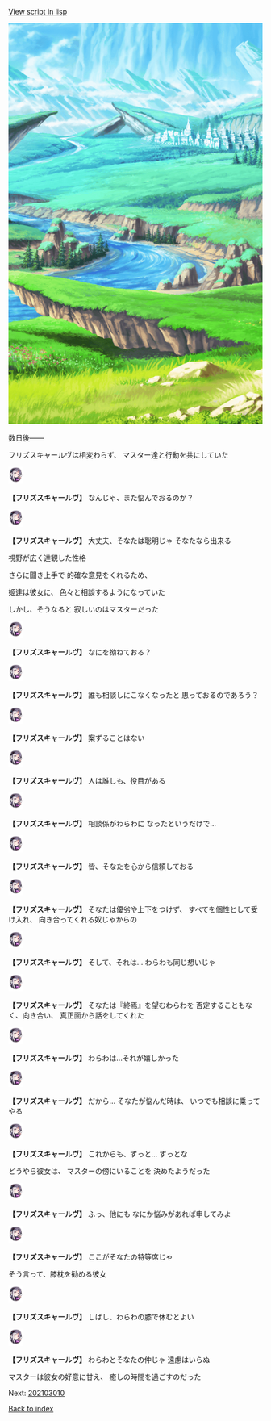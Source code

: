 [View script in lisp](../scripts/200041213.txt)

![plain.png](../images/backgrounds/plain.png)

数日後――

フリズスキャールヴは相変わらず、
マスター達と行動を共にしていた

<img src="../images/units/52000411.png" alt="52000411.png" height="34"/>

**【フリズスキャールヴ】**
なんじゃ、また悩んでおるのか？

<img src="../images/units/52000411.png" alt="52000411.png" height="34"/>

**【フリズスキャールヴ】**
大丈夫、そなたは聡明じゃ
そなたなら出来る

視野が広く達観した性格

さらに聞き上手で
的確な意見をくれるため、

姫達は彼女に、
色々と相談するようになっていた

しかし、そうなると
寂しいのはマスターだった

<img src="../images/units/52000411.png" alt="52000411.png" height="34"/>

**【フリズスキャールヴ】**
なにを拗ねておる？

<img src="../images/units/52000411.png" alt="52000411.png" height="34"/>

**【フリズスキャールヴ】**
誰も相談しにこなくなったと
思っておるのであろう？

<img src="../images/units/52000411.png" alt="52000411.png" height="34"/>

**【フリズスキャールヴ】**
案ずることはない

<img src="../images/units/52000411.png" alt="52000411.png" height="34"/>

**【フリズスキャールヴ】**
人は誰しも、役目がある

<img src="../images/units/52000411.png" alt="52000411.png" height="34"/>

**【フリズスキャールヴ】**
相談係がわらわに
なったというだけで…

<img src="../images/units/52000411.png" alt="52000411.png" height="34"/>

**【フリズスキャールヴ】**
皆、そなたを心から信頼しておる

<img src="../images/units/52000411.png" alt="52000411.png" height="34"/>

**【フリズスキャールヴ】**
そなたは優劣や上下をつけず、
すべてを個性として受け入れ、
向き合ってくれる奴じゃからの

<img src="../images/units/52000411.png" alt="52000411.png" height="34"/>

**【フリズスキャールヴ】**
そして、それは…
わらわも同じ想いじゃ

<img src="../images/units/52000411.png" alt="52000411.png" height="34"/>

**【フリズスキャールヴ】**
そなたは『終焉』を望むわらわを
否定することもなく、向き合い、
真正面から話をしてくれた

<img src="../images/units/52000411.png" alt="52000411.png" height="34"/>

**【フリズスキャールヴ】**
わらわは…それが嬉しかった

<img src="../images/units/52000411.png" alt="52000411.png" height="34"/>

**【フリズスキャールヴ】**
だから…
そなたが悩んだ時は、
いつでも相談に乗ってやる

<img src="../images/units/52000411.png" alt="52000411.png" height="34"/>

**【フリズスキャールヴ】**
これからも、ずっと…
ずっとな

どうやら彼女は、
マスターの傍にいることを
決めたようだった

<img src="../images/units/52000411.png" alt="52000411.png" height="34"/>

**【フリズスキャールヴ】**
ふっ、他にも
なにか悩みがあれば申してみよ

<img src="../images/units/52000411.png" alt="52000411.png" height="34"/>

**【フリズスキャールヴ】**
ここがそなたの特等席じゃ

そう言って、膝枕を勧める彼女

<img src="../images/units/52000411.png" alt="52000411.png" height="34"/>

**【フリズスキャールヴ】**
しばし、わらわの膝で休むとよい

<img src="../images/units/52000411.png" alt="52000411.png" height="34"/>

**【フリズスキャールヴ】**
わらわとそなたの仲じゃ
遠慮はいらぬ

マスターは彼女の好意に甘え、
癒しの時間を過ごすのだった


Next: [202103010](202103010.md)

[Back to index](index.md)

